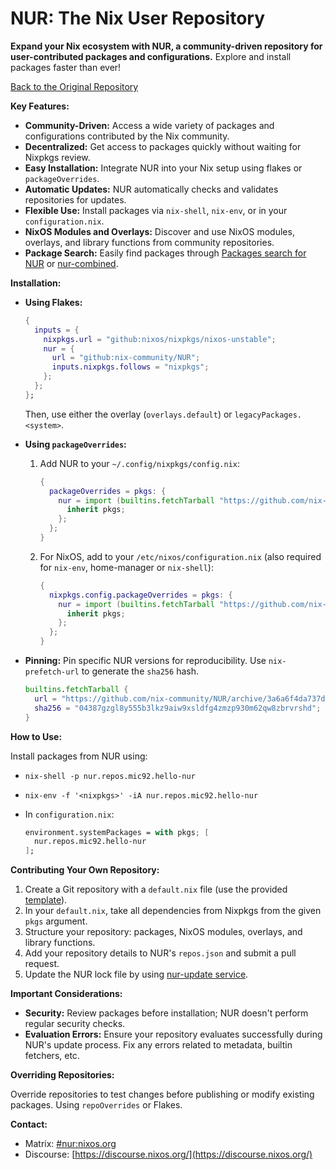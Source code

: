 # NUR: The Nix User Repository

**Expand your Nix ecosystem with NUR, a community-driven repository for user-contributed packages and configurations.** Explore and install packages faster than ever!

[Back to the Original Repository](https://github.com/nix-community/NUR)

**Key Features:**

*   **Community-Driven:** Access a wide variety of packages and configurations contributed by the Nix community.
*   **Decentralized:** Get access to packages quickly without waiting for Nixpkgs review.
*   **Easy Installation:** Integrate NUR into your Nix setup using flakes or `packageOverrides`.
*   **Automatic Updates:**  NUR automatically checks and validates repositories for updates.
*   **Flexible Use:** Install packages via `nix-shell`, `nix-env`, or in your `configuration.nix`.
*   **NixOS Modules and Overlays:**  Discover and use NixOS modules, overlays, and library functions from community repositories.
*   **Package Search:** Easily find packages through [Packages search for NUR](https://nur.nix-community.org/) or [nur-combined](https://github.com/nix-community/nur-combined).

**Installation:**

*   **Using Flakes:**

    ```nix
    {
      inputs = {
        nixpkgs.url = "github:nixos/nixpkgs/nixos-unstable";
        nur = {
          url = "github:nix-community/NUR";
          inputs.nixpkgs.follows = "nixpkgs";
        };
      };
    };
    ```

    Then, use either the overlay (`overlays.default`) or `legacyPackages.<system>`.

*   **Using `packageOverrides`:**

    1.  Add NUR to your `~/.config/nixpkgs/config.nix`:

        ```nix
        {
          packageOverrides = pkgs: {
            nur = import (builtins.fetchTarball "https://github.com/nix-community/NUR/archive/main.tar.gz") {
              inherit pkgs;
            };
          };
        }
        ```

    2.  For NixOS, add to your `/etc/nixos/configuration.nix` (also required for `nix-env`, home-manager or `nix-shell`):

        ```nix
        {
          nixpkgs.config.packageOverrides = pkgs: {
            nur = import (builtins.fetchTarball "https://github.com/nix-community/NUR/archive/main.tar.gz") {
              inherit pkgs;
            };
          };
        }
        ```

*   **Pinning:**  Pin specific NUR versions for reproducibility.  Use `nix-prefetch-url` to generate the `sha256` hash.

    ```nix
    builtins.fetchTarball {
      url = "https://github.com/nix-community/NUR/archive/3a6a6f4da737da41e27922ce2cfacf68a109ebce.tar.gz";
      sha256 = "04387gzgl8y555b3lkz9aiw9xsldfg4zmzp930m62qw8zbrvrshd";
    }
    ```

**How to Use:**

Install packages from NUR using:

*   `nix-shell -p nur.repos.mic92.hello-nur`
*   `nix-env -f '<nixpkgs>' -iA nur.repos.mic92.hello-nur`
*   In `configuration.nix`:

    ```nix
    environment.systemPackages = with pkgs; [
      nur.repos.mic92.hello-nur
    ];
    ```

**Contributing Your Own Repository:**

1.  Create a Git repository with a `default.nix` file (use the provided [template](https://github.com/nix-community/nur-packages-template)).
2.  In your `default.nix`, take all dependencies from Nixpkgs from the given `pkgs` argument.
3.  Structure your repository:  packages, NixOS modules, overlays, and library functions.
4.  Add your repository details to NUR's `repos.json` and submit a pull request.
5.  Update the NUR lock file by using [nur-update service](https://nur-update.nix-community.org/update).

**Important Considerations:**

*   **Security:** Review packages before installation; NUR doesn't perform regular security checks.
*   **Evaluation Errors:** Ensure your repository evaluates successfully during NUR's update process.  Fix any errors related to metadata, builtin fetchers, etc.

**Overriding Repositories:**

Override repositories to test changes before publishing or modify existing packages. Using `repoOverrides` or Flakes.

**Contact:**

*   Matrix: [#nur:nixos.org](https://matrix.to/#/#nur:nixos.org)
*   Discourse: [https://discourse.nixos.org/](https://discourse.nixos.org/)